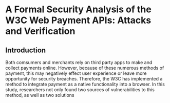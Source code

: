 # A Formal Security Analysis of the W3C Web Payment APIs: Attacks and Verification

## Introduction
Both comsumers and merchants rely on third party apps to make and collect payments online. However, because of these numerous methods of payment, this may negatively effect user experience or leave more opportunity for security breaches. Therefore, the W3C has implemented a method to integrate payment as a native functionality into a browser. In this study, researchers not only found two sources of vulnerabilities to this method, as well as two solutions 
